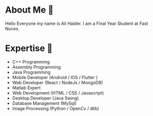 # About Me 👋
Hello Everyone my name is Ali Haider. I am a Final Year Student at Fast Nuces. 

# Expertise 💞️
- C++ Programming
- Assembly Programming
- Java Programming
- Mobile Developer (Android / IOS / Flutter )
- Web Developer (React / NodeJs / MongoDB)
- Matlab Expert
- Web Development (HTML / CSS / Javascript)
- Desktop Developer (Java Swing)
- Database Management (MySql)
- Image Processing (Python / OpenCv / dlib)
